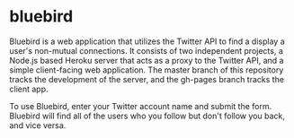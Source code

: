 bluebird
========

Bluebird is a web application that utilizes the Twitter API to find a display a user's non-mutual connections. It consists of two independent projects, a Node.js based Heroku server that acts as a proxy to the Twitter API, and a simple client-facing web application. The master branch of this repository tracks the development of the server, and the gh-pages branch tracks the client app.

To use Bluebird, enter your Twitter account name and submit the form. Bluebird will find all of the users who you follow but don't follow you back, and vice versa.
